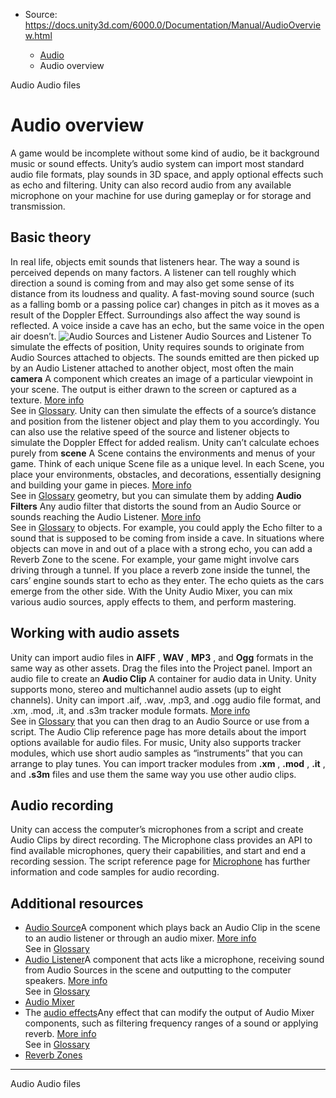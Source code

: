* Source: https://docs.unity3d.com/6000.0/Documentation/Manual/AudioOverview.html

  * [Audio](https://docs.unity3d.com/6000.0/Documentation/Manual/Audio.html)
  * Audio overview


[](https://docs.unity3d.com/6000.0/Documentation/Manual/Audio.html)
Audio
[](https://docs.unity3d.com/6000.0/Documentation/Manual/AudioFiles.html)
Audio files
# Audio overview
A game would be incomplete without some kind of audio, be it background music or sound effects. Unity’s audio system can import most standard audio file formats, play sounds in 3D space, and apply optional effects such as echo and filtering. Unity can also record audio from any available microphone on your machine for use during gameplay or for storage and transmission.
## Basic theory
In real life, objects emit sounds that listeners hear. The way a sound is perceived depends on many factors. A listener can tell roughly which direction a sound is coming from and may also get some sense of its distance from its loudness and quality. A fast-moving sound source (such as a falling bomb or a passing police car) changes in pitch as it moves as a result of the Doppler Effect. Surroundings also affect the way sound is reflected. A voice inside a cave has an echo, but the same voice in the open air doesn’t. 
![Audio Sources and Listener](https://docs.unity3d.com/6000.0/Documentation/uploads/Main/AudioSourceListDiagram.png) Audio Sources and Listener
To simulate the effects of position, Unity requires sounds to originate from Audio Sources attached to objects. The sounds emitted are then picked up by an Audio Listener attached to another object, most often the main **camera** A component which creates an image of a particular viewpoint in your scene. The output is either drawn to the screen or captured as a texture. [More info](https://docs.unity3d.com/6000.0/Documentation/Manual/CamerasOverview.html)  
See in [Glossary](https://docs.unity3d.com/6000.0/Documentation/Manual/Glossary.html#Camera). Unity can then simulate the effects of a source’s distance and position from the listener object and play them to you accordingly. You can also use the relative speed of the source and listener objects to simulate the Doppler Effect for added realism.
Unity can’t calculate echoes purely from **scene** A Scene contains the environments and menus of your game. Think of each unique Scene file as a unique level. In each Scene, you place your environments, obstacles, and decorations, essentially designing and building your game in pieces. [More info](https://docs.unity3d.com/6000.0/Documentation/Manual/CreatingScenes.html)  
See in [Glossary](https://docs.unity3d.com/6000.0/Documentation/Manual/Glossary.html#Scene) geometry, but you can simulate them by adding **Audio Filters** Any audio filter that distorts the sound from an Audio Source or sounds reaching the Audio Listener. [More info](https://docs.unity3d.com/6000.0/Documentation/Manual/class-AudioEffect.html)  
See in [Glossary](https://docs.unity3d.com/6000.0/Documentation/Manual/Glossary.html#AudioFilter) to objects. For example, you could apply the Echo filter to a sound that is supposed to be coming from inside a cave. In situations where objects can move in and out of a place with a strong echo, you can add a Reverb Zone to the scene. For example, your game might involve cars driving through a tunnel. If you place a reverb zone inside the tunnel, the cars’ engine sounds start to echo as they enter. The echo quiets as the cars emerge from the other side.
With the Unity Audio Mixer, you can mix various audio sources, apply effects to them, and perform mastering.
## Working with audio assets
Unity can import audio files in **AIFF** , **WAV** , **MP3** , and **Ogg** formats in the same way as other assets. Drag the files into the Project panel. Import an audio file to create an **Audio Clip** A container for audio data in Unity. Unity supports mono, stereo and multichannel audio assets (up to eight channels). Unity can import .aif, .wav, .mp3, and .ogg audio file format, and .xm, .mod, .it, and .s3m tracker module formats. [More info](https://docs.unity3d.com/6000.0/Documentation/Manual/class-AudioClip.html)  
See in [Glossary](https://docs.unity3d.com/6000.0/Documentation/Manual/Glossary.html#AudioClip) that you can then drag to an Audio Source or use from a script. The Audio Clip reference page has more details about the import options available for audio files.
For music, Unity also supports tracker modules, which use short audio samples as “instruments” that you can arrange to play tunes. You can import tracker modules from **.xm** , **.mod** , **.it** , and **.s3m** files and use them the same way you use other audio clips.
## Audio recording
Unity can access the computer’s microphones from a script and create Audio Clips by direct recording. The Microphone class provides an API to find available microphones, query their capabilities, and start and end a recording session. The script reference page for [Microphone](https://docs.unity3d.com/6000.0/Documentation/ScriptReference/Microphone.html) has further information and code samples for audio recording.
## Additional resources
  * [Audio Source](https://docs.unity3d.com/6000.0/Documentation/Manual/class-AudioSource.html)A component which plays back an Audio Clip in the scene to an audio listener or through an audio mixer. [More info](https://docs.unity3d.com/6000.0/Documentation/Manual/class-AudioSource.html)  
See in [Glossary](https://docs.unity3d.com/6000.0/Documentation/Manual/Glossary.html#AudioSource)
  * [Audio Listener](https://docs.unity3d.com/6000.0/Documentation/Manual/class-AudioListener.html)A component that acts like a microphone, receiving sound from Audio Sources in the scene and outputting to the computer speakers. [More info](https://docs.unity3d.com/6000.0/Documentation/Manual/class-AudioListener.html)  
See in [Glossary](https://docs.unity3d.com/6000.0/Documentation/Manual/Glossary.html#AudioListener)
  * [Audio Mixer](https://docs.unity3d.com/6000.0/Documentation/Manual/class-AudioMixer.html)
  * The [audio effects](https://docs.unity3d.com/6000.0/Documentation/Manual/class-AudioEffect.html)Any effect that can modify the output of Audio Mixer components, such as filtering frequency ranges of a sound or applying reverb. [More info](https://docs.unity3d.com/6000.0/Documentation/Manual/class-AudioEffectMixer.html)  
See in [Glossary](https://docs.unity3d.com/6000.0/Documentation/Manual/Glossary.html#AudioEffect)
  * [Reverb Zones](https://docs.unity3d.com/6000.0/Documentation/Manual/class-AudioReverbZone.html)


* * *
[](https://docs.unity3d.com/6000.0/Documentation/Manual/Audio.html)
Audio
[](https://docs.unity3d.com/6000.0/Documentation/Manual/AudioFiles.html)
Audio files
